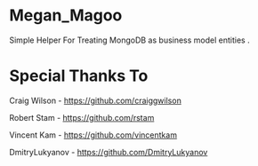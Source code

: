 # Megan_Magoo

Simple Helper For Treating MongoDB as business model entities . 


# Special Thanks To 

Craig Wilson - https://github.com/craiggwilson

Robert Stam - https://github.com/rstam

Vincent Kam - https://github.com/vincentkam

DmitryLukyanov - https://github.com/DmitryLukyanov
